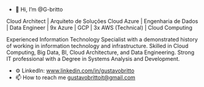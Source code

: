 - 👋 Hi, I’m @G-britto

Cloud Architect | Arquiteto de Soluções Cloud Azure | Engenharia de Dados | Data Engineer | 9x Azure | GCP | 3x AWS (Technical) | Cloud Computing

Experienced Information Technology Specialist with a demonstrated history of working in information technology and infrastructure. Skilled in Cloud Computing, Big Data, BI, Cloud Architecture, and Data Engineering. Strong IT professional with a Degree in Systems Analysis and Development.

- ⚙️ LinkedIn: www.linkedin.com/in/gustavobritto 
- 📫 How to reach me gustavobrittoit@gmail.com

<!---
G-britto/G-britto is a ✨ special ✨ repository because its `README.md` (this file) appears on your GitHub profile.
You can click the Preview link to take a look at your changes.
--->
